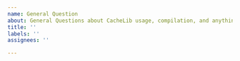 ```yaml
---
name: General Question
about: General Questions about CacheLib usage, compilation, and anything else
title: ''
labels: ''
assignees: ''

---
```



